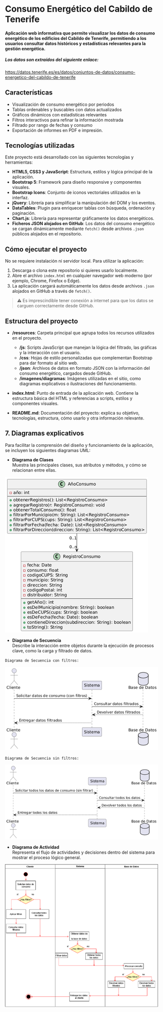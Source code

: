 # Consumo Energético del Cabildo de Tenerife
#### Aplicación web informativa que permite visualizar los datos de consumo energético de los edificios del Cabildo de Tenerife, permitiendo a los usuarios consultar datos históricos y estadísticas relevantes para la gestión energética.

##### Los datos son extraídos del siguiente enlace:
https://datos.tenerife.es/es/datos/conjuntos-de-datos/consumo-energetico-del-cabildo-de-tenerife

## Características

- Visualización de consumo energético por periodos
- Tablas ordenables y buscables con datos actualizados
- Gráficos dinámicos con estadísticas relevantes
- Filtros interactivos para refinar la información mostrada
- Filtrado por rango de fechas y consumo
- Exportación de informes en PDF e impresión.

## Tecnologías utilizadas

Este proyecto está desarrollado con las siguientes tecnologías y herramientas:

- **HTML5, CSS3 y JavaScript**: Estructura, estilos y lógica principal de la aplicación.
- **Bootstrap 5**: Framework para diseño responsive y componentes visuales.
- **Bootstrap Icons**: Conjunto de iconos vectoriales utilizados en la interfaz.
- **jQuery**: Librería para simplificar la manipulación del DOM y los eventos.
- **DataTables**: Plugin para enriquecer tablas con búsqueda, ordenación y paginación.
- **Chart.js**: Librería para representar gráficamente los datos energéticos.
- **Ficheros JSON alojados en GitHub**: Los datos del consumo energético se cargan dinámicamente mediante `fetch()` desde archivos `.json` públicos alojados en el repositorio.

## Cómo ejecutar el proyecto
No se requiere instalación ni servidor local.
Para utilizar la aplicación:

1. Descarga o clona este repositorio si quieres usarlo localmente.
2. Abre el archivo `index.html` en cualquier navegador web moderno (por ejemplo, Chrome, Firefox o Edge).
3. La aplicación cargará automáticamente los datos desde archivos `.json` alojados en GitHub a través de `fetch()`.

> ⚠️ Es imprescindible tener conexión a internet para que los datos se carguen correctamente desde GitHub.



## Estructura del proyecto

- **/resources**:  Carpeta principal que agrupa todos los recursos utilizados en el proyecto.
  - **/js**: Scripts JavaScript que manejan la lógica del filtrado, las gráficas y la interacción con el usuario.
  - **/css**: Hojas de estilo personalizadas que complementan Bootstrap para dar formato al sitio web.
  - **/json**: Archivos de datos en formato JSON con la información del consumo energético, cargados desde GitHub.
  - **/imagenes/diagramas**: Imágenes utilizadas en el sitio, como diagramas explicativos o ilustraciones del funcionamiento.

- **index.html**: Punto de entrada de la aplicación web. Contiene la estructura básica del HTML y referencias a scripts, estilos y componentes visuales.

- **README.md**: Documentación del proyecto: explica su objetivo, tecnologías, estructura, cómo usarlo y otra información relevante.



## 7. Diagramas explicativos

Para facilitar la comprensión del diseño y funcionamiento de la aplicación, se incluyen los siguientes diagramas UML:

- **Diagrama de Clases**  
  Muestra las principales clases, sus atributos y métodos, y cómo se relacionan entre ellas.

![Diagrama de Clases](resources/imagenes/diagramas/diagrama_de_clases_v2.png)  

- **Diagrama de Secuencia**  
  Describe la interacción entre objetos durante la ejecución de procesos clave, como la carga y filtrado de datos.

`Diagrama de Secuencia con filtros:`

![Diagrama de Secuencia con filtros](resources/imagenes/diagramas/diagrama_comportamiento_secuencial_filtros.png)  

`Diagrama de Secuencia sin filtros:`

![Diagrama de Secuencia sin filtros](resources/imagenes/diagramas/diagrama_comportamiento_secuencial_sin_filtrar.png) 

- **Diagrama de Actividad**  
  Representa el flujo de actividades y decisiones dentro del sistema para mostrar el proceso lógico general.


![Diagrama de Actividad](resources/imagenes/diagramas/diagrama_comportamiento_actividad.drawio.png)

